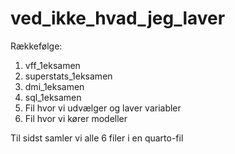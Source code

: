 # ved_ikke_hvad_jeg_laver

Rækkefølge:
1. vff_1eksamen
2. superstats_1eksamen
3. dmi_1eksamen
4. sql_1eksamen
5. Fil hvor vi udvælger og laver variabler
6. Fil hvor vi kører modeller

Til sidst samler vi alle 6 filer i en quarto-fil
